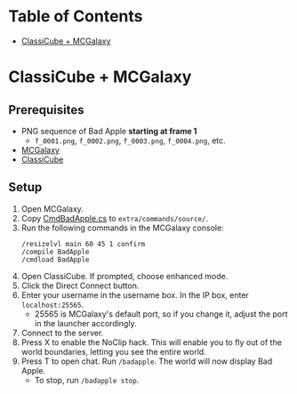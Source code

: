 # Table of Contents
- [ClassiCube + MCGalaxy](#classicube--mcgalaxy)

# ClassiCube + MCGalaxy

## Prerequisites
- PNG sequence of Bad Apple **starting at frame 1**
  - `f_0001.png`, `f_0002.png`, `f_0003.png`, `f_0004.png`, etc.
- [MCGalaxy](https://www.classicube.net/mcg/download/)
- [ClassiCube](https://www.classicube.net/download/)

## Setup
 1. Open MCGalaxy.
 2. Copy [CmdBadApple.cs](ClassiCube/MCGalaxy/CmdBadApple.cs) to `extra/commands/source/`.
 3. Run the following commands in the MCGalaxy console:
    ```
    /resizelvl main 60 45 1 confirm
    /compile BadApple
    /cmdload BadApple
    ```
 4. Open ClassiCube. If prompted, choose enhanced mode.
 5. Click the Direct Connect button.
 6. Enter your username in the username box. In the IP box, enter `localhost:25565`.
    - 25565 is MCGalaxy's default port, so if you change
      it, adjust the port in the launcher accordingly.
 7. Connect to the server.
 8. Press X to enable the NoClip hack. This will enable you to fly out of the world boundaries, letting you see the entire world.
 9. Press T to open chat. Run `/badapple`. The world will now display Bad Apple.
    - To stop, run `/badapple stop`.
